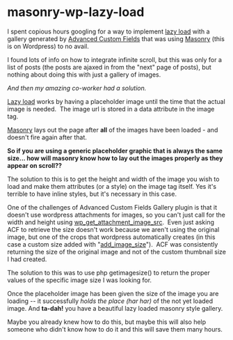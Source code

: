 masonry-wp-lazy-load
====================
<p>I spent&nbsp;copious&nbsp;hours googling for a way to implement <a href="http://www.appelsiini.net/projects/lazyload" target="_blank">lazy load</a> with a gallery generated by <a href="http://www.advancedcustomfields.com/resources/field-types/gallery/" target="_blank">Advanced Custom Fields</a> that was using <a href="http://masonry.desandro.com/demos/images.html" target="_blank">Masonry</a>&nbsp;(this is on Wordpress) to no avail.</p>
<p>I found lots of info on how to integrate infinite scroll, but this was only for a list of posts (the posts are ajaxed in from the "next" page of posts), but nothing about doing this with just a gallery of images.</p>
<p><em>And then my amazing co-worker had a solution.</em></p>
<p><a href="http://www.appelsiini.net/projects/lazyload" target="_blank">Lazy load</a> works by having a placeholder image until the time that the actual image is needed. &nbsp;The image url is stored in a data attribute in the image tag.</p>
<p><a href="http://masonry.desandro.com/demos/images.html" target="_blank">Masonry</a> lays out the page after <strong>all</strong> of the images have been loaded - and doesn't fire again after that.</p>
<p><strong>So if you are using a generic placeholder graphic that is always the same size... how will masonry know how to lay out the images properly as they appear on scroll??</strong></p>
<p>The solution to this is to get the height and width of the image you wish to load and make them attributes (or a style) on the image tag itself. Yes it's terrible to have inline styles, but it's&nbsp;necessary&nbsp;in this case.</p>
<p>One of the challenges of Advanced Custom Fields Gallery plugin is that it doesn't use wordpress attachments for images, so you can't just call for the width and height using&nbsp;<a href="http://codex.wordpress.org/Function_Reference/wp_get_attachment_image_src" target="_blank">wp_get_attachment_image_src</a><span>. &nbsp;Even just asking ACF to retrieve the size doesn't work because we aren't using the original image, but one of the crops that wordpress automatically creates (in this case a custom size added with "<a href="http://codex.wordpress.org/Function_Reference/add_image_size" target="_blank">add_image_size</a>"). &nbsp;ACF was consistently returning the size of the original image and not of the custom thumbnail size I had created.&nbsp;</span></p>
<p>The solution to this was to use php getimagesize() to return the proper values of the specific image size I was looking for.&nbsp;</p>
<p>Once the placeholder image has been given the size of the image you are loading -- it successfully <em>holds the place (har har)</em> of the not yet loaded image. And <strong>ta-dah!</strong> you have a&nbsp;beautiful&nbsp;lazy loaded masonry style gallery.</p>
<p>Maybe you already knew how to do this, but maybe this will also help someone who didn't know how to do it and this will save them many hours.</p>


